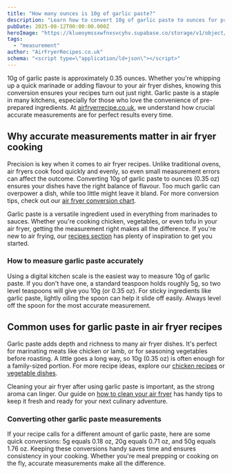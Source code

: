 ```yaml
---
title: "How many ounces is 10g of garlic paste?"
description: "Learn how to convert 10g of garlic paste to ounces for precise air fryer recipes. Get accurate measurements in seconds!"
pubDate: 2025-08-12T00:00:00.000Z
heroImage: "https://klueoymssxwfnxsvcyhv.supabase.co/storage/v1/object/public/md/10g-garlic-paste-to-ounces-9abcc455.webp"
tags:
  - "measurement"
author: "AirFryerRecipes.co.uk"
schema: "<script type=\"application/ld+json\"></script>"
---
```


<p>10g of garlic paste is approximately 0.35 ounces. Whether you're whipping up a quick marinade or adding flavour to your air fryer dishes, knowing this conversion ensures your recipes turn out just right. Garlic paste is a staple in many kitchens, especially for those who love the convenience of pre-prepared ingredients. At <a href=https://www.airfryerrecipe.co.uk>airfryerrecipe.co.uk</a>, we understand how crucial accurate measurements are for perfect results every time.</p>  

<h2>Why accurate measurements matter in air fryer cooking</h2>  
<p>Precision is key when it comes to air fryer recipes. Unlike traditional ovens, air fryers cook food quickly and evenly, so even small measurement errors can affect the outcome. Converting 10g of garlic paste to ounces (0.35 oz) ensures your dishes have the right balance of flavour. Too much garlic can overpower a dish, while too little might leave it bland. For more conversion tips, check out our <a href=https://www.airfryerrecipe.co.uk/air-fryer-conversion-chart>air fryer conversion chart</a>.</p>  

<p>Garlic paste is a versatile ingredient used in everything from marinades to sauces. Whether you're cooking chicken, vegetables, or even tofu in your air fryer, getting the measurement right makes all the difference. If you're new to air frying, our <a href=https://www.airfryerrecipe.co.uk/recipes>recipes section</a> has plenty of inspiration to get you started.</p>  

<h3>How to measure garlic paste accurately</h3>  
<p>Using a digital kitchen scale is the easiest way to measure 10g of garlic paste. If you don't have one, a standard teaspoon holds roughly 5g, so two level teaspoons will give you 10g (or 0.35 oz). For sticky ingredients like garlic paste, lightly oiling the spoon can help it slide off easily. Always level off the spoon for the most accurate measurement.</p>  

<h2>Common uses for garlic paste in air fryer recipes</h2>  
<p>Garlic paste adds depth and richness to many air fryer dishes. It's perfect for marinating meats like chicken or lamb, or for seasoning vegetables before roasting. A little goes a long way, so 10g (0.35 oz) is often enough for a family-sized portion. For more recipe ideas, explore our <a href=https://www.airfryerrecipe.co.uk/recipe-category/chicken>chicken recipes</a> or <a href=https://www.airfryerrecipe.co.uk/recipe-category/vegetables>vegetable dishes</a>.</p>  

<p>Cleaning your air fryer after using garlic paste is important, as the strong aroma can linger. Our guide on <a href=https://www.airfryerrecipe.co.uk/air-fryer-cleaner>how to clean your air fryer</a> has handy tips to keep it fresh and ready for your next culinary adventure.</p>  

<h3>Converting other garlic paste measurements</h3>  
<p>If your recipe calls for a different amount of garlic paste, here are some quick conversions: 5g equals 0.18 oz, 20g equals 0.71 oz, and 50g equals 1.76 oz. Keeping these conversions handy saves time and ensures consistency in your cooking. Whether you're meal prepping or cooking on the fly, accurate measurements make all the difference.</p>